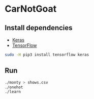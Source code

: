 # CarNotGoat
## Install dependencies
- [Keras][a69fecb3]
- [TensorFlow][b8b3f1f6]
```bash
sudo -H pip3 install tensorflow keras
```

  [a69fecb3]: https://keras.io/#installation "Install keras"
  [b8b3f1f6]: https://www.tensorflow.org/install/install_sources "Install tensor flow"
## Run
```bash
./monty > shows.csv
./onehot
./learn
```
